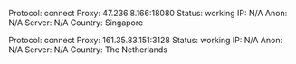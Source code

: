 Protocol: connect
Proxy: 47.236.8.166:18080
Status: working
IP: N/A
Anon: N/A
Server: N/A
Country: Singapore

Protocol: connect
Proxy: 161.35.83.151:3128
Status: working
IP: N/A
Anon: N/A
Server: N/A
Country: The Netherlands

